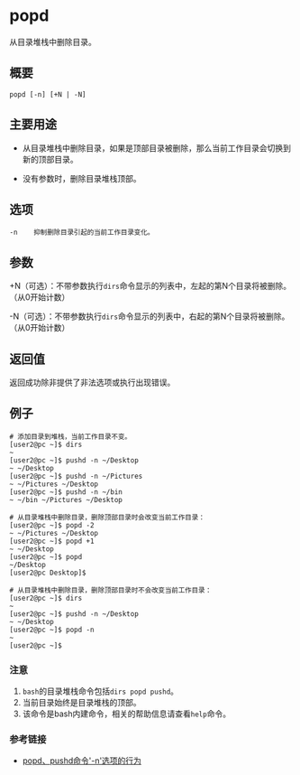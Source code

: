 popd
===

从目录堆栈中删除目录。

## 概要

```shell
popd [-n] [+N | -N]
```

## 主要用途

- 从目录堆栈中删除目录，如果是顶部目录被删除，那么当前工作目录会切换到新的顶部目录。

- 没有参数时，删除目录堆栈顶部。

## 选项

```shell
-n    抑制删除目录引起的当前工作目录变化。
```

## 参数

+N（可选）：不带参数执行`dirs`命令显示的列表中，左起的第N个目录将被删除。（从0开始计数）

-N（可选）：不带参数执行`dirs`命令显示的列表中，右起的第N个目录将被删除。（从0开始计数）


## 返回值

返回成功除非提供了非法选项或执行出现错误。

## 例子

```shell
# 添加目录到堆栈，当前工作目录不变。
[user2@pc ~]$ dirs
~
[user2@pc ~]$ pushd -n ~/Desktop
~ ~/Desktop
[user2@pc ~]$ pushd -n ~/Pictures
~ ~/Pictures ~/Desktop
[user2@pc ~]$ pushd -n ~/bin
~ ~/bin ~/Pictures ~/Desktop

# 从目录堆栈中删除目录，删除顶部目录时会改变当前工作目录：
[user2@pc ~]$ popd -2
~ ~/Pictures ~/Desktop
[user2@pc ~]$ popd +1
~ ~/Desktop
[user2@pc ~]$ popd
~/Desktop
[user2@pc Desktop]$
```

```shell
# 从目录堆栈中删除目录，删除顶部目录时不会改变当前工作目录：
[user2@pc ~]$ dirs
~
[user2@pc ~]$ pushd -n ~/Desktop
~ ~/Desktop
[user2@pc ~]$ popd -n
~
[user2@pc ~]$ 
```

### 注意

1. `bash`的目录堆栈命令包括`dirs popd pushd`。
2. 当前目录始终是目录堆栈的顶部。
3. 该命令是bash内建命令，相关的帮助信息请查看`help`命令。

### 参考链接

- [popd、pushd命令'-n'选项的行为](https://superuser.com/questions/784450/popd-and-pushd-behavior-with-n-option)


